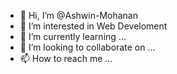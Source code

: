 - 👋 Hi, I’m @Ashwin-Mohanan
- 👀 I’m interested in Web Develoment
- 🌱 I’m currently learning ...
- 💞️ I’m looking to collaborate on ...
- 📫 How to reach me ...

<!---
Ashwin-Mohanan/Ashwin-Mohanan is a ✨ special ✨ repository because its `README.md` (this file) appears on your GitHub profile.
You can click the Preview link to take a look at your changes.
--->
